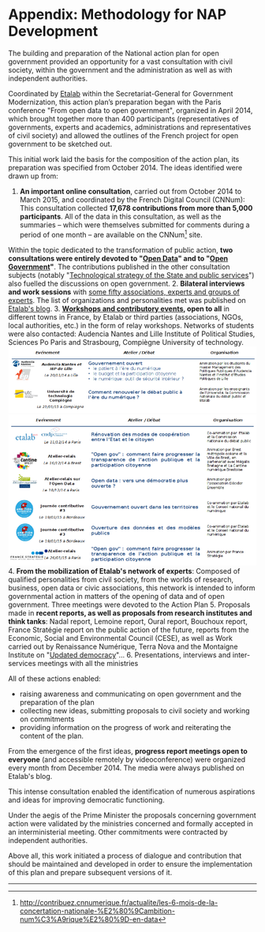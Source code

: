 # Appendix: Methodology for NAP Development

The building and preparation of the National action plan for open government provided an
opportunity for a vast consultation with civil society, within the government and the
administration as well as with independent authorities.

Coordinated by [Etalab](https://www.etalab.gouv.fr/) within the Secretariat-General for Government Modernization, this
action plan’s preparation began with the Paris conference "From open data to open
government", organized in April 2014, which brought together more than 400 participants
(representatives of governments, experts and academics, administrations and
representatives of civil society) and allowed the outlines of the French project for open
government to be sketched out.

This initial work laid the basis for the composition of the action plan, its preparation was
specified from October 2014. The ideas identified were drawn up from:

1. **An important online consultation**, carried out from October 2014 to March 2015, and
  coordinated by the French Digital Council (CNNum): This consultation collected **17,678
  contributions from more than 5,000 participants**. All of the data in this consultation, as well
  as the summaries – which were themselves submitted for comments during a period of one
  month – are available on the CNNum[^1] site.

  Within the topic dedicated to the transformation of public action, **two consultations were
  entirely devoted to "[Open Data](http://contribuez.cnnumerique.fr/debat/open-data-une-d%C3%A9mocratie-plus-ouverte-et-de-nouveaux-biens-communs)"
  and to "[Open Government](http://contribuez.cnnumerique.fr/debat/open-gov-comment-faire-progresser-la-transparence-de-l%E2%80%99action-publique-et-la-participation)"**.
  The contributions published in the other consultation subjects (notably
  "[Technological strategy of the State and public services](http://contribuez.cnnumerique.fr/debat/strat%C3%A9gie-technologique-de-letat-et-services-publics)")
  also fuelled the discussions on open government.
2. **Bilateral interviews and work sessions** with
  [some fifty associations, experts and groups of experts](https://www.etalab.gouv.fr/plan-daction-national).
  The list of organizations and personalities met was published on [Etalab's blog](https://www.etalab.gouv.fr/plan-daction-national).
3. **[Workshops and contributory events](https://www.etalab.gouv.fr/plan-daction-national), open to all** in different towns in France, by Etalab or third parties (associations, NGOs, local authorities, etc.) in the form of relay workshops.
  Networks of students were also contacted: Audencia Nantes and Lille Institute of Political Studies, Sciences Po Paris and Strasbourg, Compiègne University of technology.
  ![Workshop Example](images/exemples-ateliers-1.png)
  ![Workshop Example](images/exemples-ateliers-2.png)
4. **From the mobilization of Etalab's network of experts**: Composed of qualified personalities from civil society, from the worlds of research, business, open data or civic associations, this network is intended to inform governmental action in matters of the opening of data and of open government. Three meetings were devoted to the Action Plan
5. Proposals made in **recent reports, as well as proposals from research institutes and think tanks**: Nadal report, Lemoine report, Oural report, Bouchoux report, France Stratégie report on the public action of the future, reports from the Economic, Social and Environmental Council (CESE), as well as Work carried out by Renaissance Numérique, Terra Nova and the Montaigne Institute on "[Updated democracy]((http://www.democratiemiseajour.fr/))"...
6. Presentations, interviews and inter-services meetings with all the ministries

All of these actions enabled:
- raising awareness and communicating on open government and the preparation of the plan
- collecting new ideas, submitting proposals to civil society and working on commitments
- providing information on the progress of work and reiterating the content of the plan.

From the emergence of the first ideas, **progress report meetings open to everyone** (and accessible remotely by videoconference) were organized every month from December 2014. The media were always published on Etalab's blog.

This intense consultation enabled the identification of numerous aspirations and ideas for
improving democratic functioning.

Under the aegis of the Prime Minister the proposals concerning government action were
validated by the ministries concerned and formally accepted in an interministerial meeting.
Other commitments were contracted by independent authorities.

Above all, this work initiated a process of dialogue and contribution that should be
maintained and developed in order to ensure the implementation of this plan and prepare
subsequent versions of it.

----

[^1]: http://contribuez.cnnumerique.fr/actualite/les-6-mois-de-la-concertation-nationale-%E2%80%9Cambition-num%C3%A9rique%E2%80%9D-en-data
